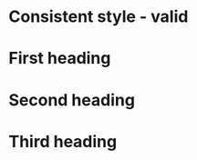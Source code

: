 # Consistent style - valid

First heading
=============

Second heading
=============

Third heading
=============

